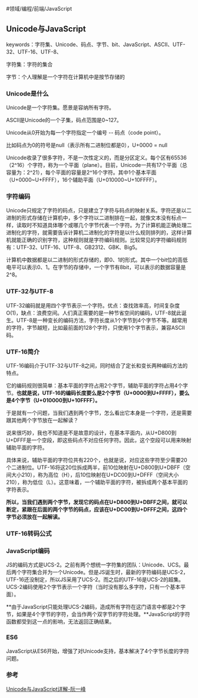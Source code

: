 #领域/编程/前端/JavaScript 
## Unicode与JavaScript 

keywords：字符集、Unicode、码点、字节、bit、JavaScript、ASCII、UTF-32、UTF-16、UTF-8、 

字符集：字符的集合 

字节：个人理解是一个字符在计算机中是按节存储的 

### Unicode是什么 

Unicode是一个字符集。愿景是容纳所有字符。 

ASCII是Unicode的一个子集，码点范围是0~127。 

Unicode从0开始为每一个字符指定一个编号 -- 码点（code point）。 

比如码点为0的符号是null（表示所有二进制位都是0），U+0000 = null 

Unicode收录了很多字符，不是一次性定义的，而是分区定义。每个区有65536（2^16）个字符，称为一个平面（plane）。目前，Unicode一共有17个平面（总容量为：2^21），每个平面的容量是2^16个字符。其中1个基本平面（U+0000~U+FFFF），16个辅助平面（U+010000~U+10FFFF）。 

### 字符编码 

Unicode只规定了字符的码点，只是建立了字符与码点的映射关系。字符还是以二进制的形式存储在计算机中，多个字符以二进制排在一起，就像文本没有标点一样，读取时不知道具体哪个或哪几个字节代表一个字符。为了计算机能正确处理二进制化的字符，就需要告诉计算机二进制化的字符是以什么规则排列的，这样计算机就能正确的识别字符，这种规则就是字符编码规则。比较常见的字符编码规则有：UTF-32、UTF-16、UTF-8、GB2312、GBK、Big5。 

计算机中数据都是以二进制的形式存储的，即0、1的形式。其中一个bit位的高低电平可以表示0、1。在字节的存储中，一个字节有8bit，可以表示的数据容量是2^8。 

### UTF-32与UTF-8 

UTF-32编码就是用四个字节表示一个字符。优点：查找效率高，时间复杂度O(1)，缺点：浪费空间。人们真正需要的是一种节省空间的编码，UTF-8就此诞生。UTF-8是一种变长的编码方法，字符长度从1个字节到4个字节不等。越常用的字符，字节越短，比如最前面的128个字符，只使用1个字节表示，兼容ASCII码。 

### UTF-16简介 

UTF-16编码介于UTF-32与UTF-8之间，同时结合了定长和变长两种编码方法的特点。 

它的编码规则很简单：基本平面的字符占用2个字节，辅助平面的字符占用4个字节。**也就是说，UTF-16的编码长度要么是2个字节（U+0000到U+FFFF），要么是4个字节（U+010000到U+10FFFF）。** 

于是就有一个问题，当我们遇到两个字节，怎么看出它本身是一个字符，还是需要跟其他两个字节放在一起解读？ 

说来很巧妙，我也不知道是不是故意的设计，在基本平面内，从U+D800到U+DFFF是一个空段，即这些码点不对应任何字符。因此，这个空段可以用来映射辅助平面的字符。 

具体来说，辅助平面的字符位共有220个，也就是说，对应这些字符至少需要20个二进制位。UTF-16将这20位拆成两半，前10位映射在U+D800到U+DBFF（空间大小210），称为高位（H），后10位映射在U+DC00到U+DFFF（空间大小210），称为低位（L）。这意味着，一个辅助平面的字符，被拆成两个基本平面的字符表示。 

**所以，当我们遇到两个字节，发现它的码点在U+D800到U+DBFF之间，就可以断定，紧跟在后面的两个字节的码点，应该在U+DC00到U+DFFF之间，这四个字节必须放在一起解读。** 

### UTF-16转码公式 

### JavaScript编码 

JS的编码方式是UCS-2。之前有两个想统一字符集的团队：Unicode、UCS。最后两个字符集合并为一个Unicode。但是JS诞生时，最新的字符编码是UCS-2，UTF-16还没制定，所以JS采用了UCS-2。而之后的UTF-16是UCS-2的超集。UCS-2编码使用2个字节表示一个字符（当时没有那么多字符，只有一个基本平面）。 

**由于JavaScript只能处理UCS-2编码，造成所有字符在这门语言中都是2个字节，如果是4个字节的字符，会当作两个双字节的字符处理。**JavaScript的字符函数都受到这一点的影响，无法返回正确结果。 

### ES6 

JavaScript从ES6开始，增强了对Unicode支持，基本解决了4个字节长度的字符问题。 



### 参考 

[Unicode与JavaScript详解-阮一峰](http://www.ruanyifeng.com/blog/2014/12/unicode.html)